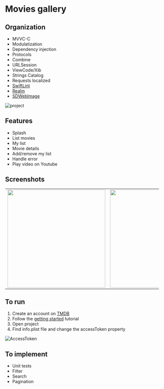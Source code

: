 # Movies gallery

## Organization

- MVVC-C
- Modulatization
- Dependency injection
- Protocols
- Combine
- URLSession
- ViewCode/Xib
- Strings Catalog
- Requests localized
- [SwiftLint](https://github.com/realm/SwiftLint)
- [Realm](http://realm.io/)
- [SDWebImage](https://sdwebimage.github.io)

![project](https://github.com/lcastagnoli/gallery/assets/50826360/ffcfe587-949c-4779-9a58-17c35a4a322a)

## Features

- Splash
- List movies
- My list
- Movie details
- Add/remove my list
- Handle error
- Play video on Youtube

## Screenshots
|   |   |   |   |   |   |
|---|---|---|---|---|---|
|<img src="https://github.com/lcastagnoli/gallery/assets/50826360/84d486fd-4e6a-40eb-93cc-18697e6b1eac" width="320">|<img src="https://github.com/lcastagnoli/gallery/assets/50826360/62d47fa6-098d-4dc5-ab45-d927b4934d82" width="320">|<img src="https://github.com/lcastagnoli/gallery/assets/50826360/9d4f308b-1356-4270-be86-2c67c264da31" width="320">|<img src="https://github.com/lcastagnoli/gallery/assets/50826360/1ae70b49-82dc-4324-bb63-156bd3a9ac33" width="320">|<img src="https://github.com/lcastagnoli/gallery/assets/50826360/30a92d0b-1235-4832-86df-07610320791f" width="320">|<img src="https://github.com/lcastagnoli/gallery/assets/50826360/27b278dc-0513-4746-9e6a-4f162e271452" width="320">|

## To run

1. Create an account on [TMDB](https://www.themoviedb.org)
2. Follow the [getting started](https://developer.themoviedb.org/docs/getting-started) tutorial
3. Open project
4. Find info.plist file and change the accessToken property

![AccessToken](https://github.com/lcastagnoli/gallery/assets/50826360/d9354ad3-2f11-42bc-b2de-55a47f307ad0)

## To implement

- Unit tests
- Filter
- Search
- Pagination

